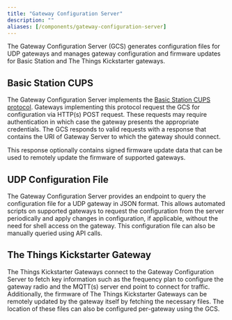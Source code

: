 ```yaml
---
title: "Gateway Configuration Server"
description: ""
aliases: [/components/gateway-configuration-server]
---
```


The Gateway Configuration Server (GCS) generates configuration files for UDP gateways and manages gateway configuration and firmware updates for Basic Station and The Things Kickstarter gateways.

<!--more-->

## Basic Station CUPS

The Gateway Configuration Server implements the [Basic Station CUPS protocol](https://doc.sm.tc/station/cupsproto.html). Gateways implementing this protocol request the GCS for configuration via HTTP(s) POST request. These requests may require authentication in which case the gateway presents the appropriate credentials. The GCS responds to valid requests with a response that contains the URI of Gateway Server to which the gateway should connect.

This response optionally contains signed firmware update data that can be used to remotely update the firmware of supported gateways.

## UDP Configuration File

The Gateway Configuration Server provides an endpoint to query the configuration file for a UDP gateway in JSON format. This allows automated scripts on supported gateways to request the configuration from the server periodically and apply changes in configuration, if applicable, without the need for shell access on the gateway. This configuration file can also be manually queried using API calls.

## The Things Kickstarter Gateway

The Things Kickstarter Gateways connect to the Gateway Configuration Server to fetch key information such as the frequency plan to configure the gateway radio and the MQTT(s) server end point to connect for traffic. Additionally, the firmware of The Things Kickstarter Gateways can be remotely updated by the gateway itself by fetching the necessary files. The location of these files can also be configured per-gateway using the GCS.
